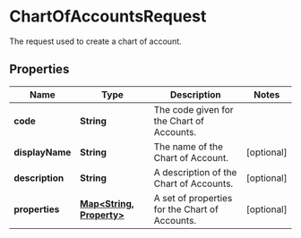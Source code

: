 

# ChartOfAccountsRequest

The request used to create a chart of account.

## Properties

| Name | Type | Description | Notes |
|------------ | ------------- | ------------- | -------------|
|**code** | **String** | The code given for the Chart of Accounts. |  |
|**displayName** | **String** | The name of the Chart of Account. |  [optional] |
|**description** | **String** | A description of the Chart of Accounts. |  [optional] |
|**properties** | [**Map&lt;String, Property&gt;**](Property.md) | A set of properties for the Chart of Accounts. |  [optional] |



